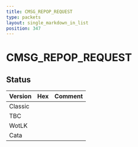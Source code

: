 ```yaml
---
title: CMSG_REPOP_REQUEST
type: packets
layout: single_markdown_in_list
position: 347
---
```


# CMSG_REPOP_REQUEST

## Status

Version | Hex | Comment
---------- | ---------- | ---------- 
Classic |  |  
TBC |  |  
WotLK |  |  
Cata |  |  
